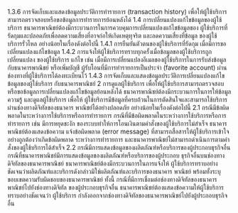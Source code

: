 1.3.6 การจัดเก็บและแสดงข้อมูลประวัติการทำรายการ (transaction history)
เพื่อให้ผู้ใช้บริการสามารถตรวจสอบหรือขอข้อมูลการทำรายการย้อนหลังได้
1.4 การเปลี่ยนแปลงแก้ไขข้อมูลของผู้ใช้บริการ
ธนาคารพาณิชย์ต้องมีกระบวนการในการควบคุมการเปลี่ยนแปลงแก้ไขข้อมูลของ
ผู้ใช้บริการที่รัดกุมและปลอดภัยเพื่อลดความเสี่ยงที่อาจก่อให้เกิดเหตุทุจริต และลดความเสี่ยงที่ข้อมูล
ของผู้ใช้บริการรั่วไหล อย่างน้อยในเรื่องดังต่อไปนี้
1.4.1 การยืนยันตัวตนของผู้ใช้บริการที่รัดกุม เมื่อมีการขอเปลี่ยนแปลงแก้ไขข้อมูล
1.4.2 การแจ้งให้ผู้ใช้บริการทราบทุกครั้งเมื่อข้อมูลของผู้ใช้บริการถูกเปลี่ยนแปลง
ของผู้ใช้บริการ
แก้ไข เช่น เมื่อมีการเปลี่ยนแปลงอีเมลของผู้ใช้บริการในการรับส่งข้อมูลกับธนาคารพาณิชย์ หรือเพิ่มบัญชี
ผู้รับโอนที่มีการทํารายการเป็นประจํา (favorite account) ผ่านช่องทางที่ผู้ใช้บริการได้ลงทะเบียนไว้
1.4.3 การจัดเก็บและแสดงข้อมูลประวัติการเปลี่ยนแปลงแก้ไขข้อมูลของผู้ใช้บริการ
กับธนาคารพาณิชย์
2 การดูแลผู้ใช้บริการ
เพื่อให้ผู้ใช้บริการสามารถตรวจสอบหรือขอข้อมูลการเปลี่ยนแปลงแก้ไขข้อมูลย้อนหลังได้
ธนาคารพาณิชย์ต้องมีกระบวนการในการให้ข้อมูล ความรู้ และดูแลผู้ใช้บริการ เพื่อให้
ผู้ใช้บริการมีข้อมูลที่ครบถ้วนในการตัดสินใจและสามารถใช้บริการผ่านช่องทางดิจิทัลของธนาคาร
พาณิชย์ได้อย่างปลอดภัย อย่างน้อยในเรื่องดังต่อไปนี้
2.1 กรณีมีข้อผิดพลาดในระหว่างการใช้บริการหรือการทํารายการ
กรณีที่มีข้อผิดพลาดในระหว่างการใช้บริการหรือการทำรายการ เช่น มีการหยุดชะงัก
ของระบบทําให้การโอนเงินตามคำสั่งของผู้ใช้บริการไม่สำเร็จ ธนาคารพาณิชย์ต้องแสดงข้อความ
แจ้งข้อผิดพลาด (error message) ที่สามารถสื่อสารให้ผู้ใช้บริการเข้าใจอย่างถูกต้องว่าเกิดข้อผิดพลาด
ระหว่างการทำรายการ และธนาคารพาณิชย์ไม่สามารถดำเนินการตามคำสั่งของผู้ใช้บริการได้สำเร็จ
2.2 กรณีมีการแสดงข้อมูลของผลิตภัณฑ์หรือบริการของผู้ประกอบธุรกิจอื่น
กรณีที่ธนาคารพาณิชย์มีการแสดงข้อมูลของผลิตภัณฑ์หรือบริการของผู้ประกอบ
ธุรกิจอื่นบนช่องทางดิจิทัลของธนาคารพาณิชย์ ธนาคารพาณิชย์ต้องมีกระบวนการในการแจ้งให้
ผู้ใช้บริการทราบอย่างชัดเจนว่าผลิตภัณฑ์และบริการดังกล่าวมิใช่ผลิตภัณฑ์และบริการของธนาคาร
พาณิชย์ พร้อมทั้งระบุขอบเขตความรับผิดชอบของธนาคารพาณิชย์
ทั้งนี้ กรณีที่มีการเชื่อมต่อช่องทางดิจิทัลของธนาคารพาณิชย์ไปยังช่องทางดิจิทัล
ของผู้ประกอบธุรกิจอื่น ธนาคารพาณิชย์ต้องแสดงข้อความให้ผู้ใช้บริการทราบอย่างชัดเจนว่า ผู้ใช้บริการ
กําลังออกจากช่องทางดิจิทัลของธนาคารพาณิชย์ไปยังผู้ประกอบธุรกิจอื่น
